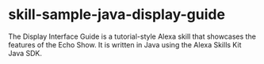 # skill-sample-java-display-guide
The Display Interface Guide is a tutorial-style Alexa skill that showcases the features of the Echo Show. It is written in Java using the Alexa Skills Kit Java SDK.
